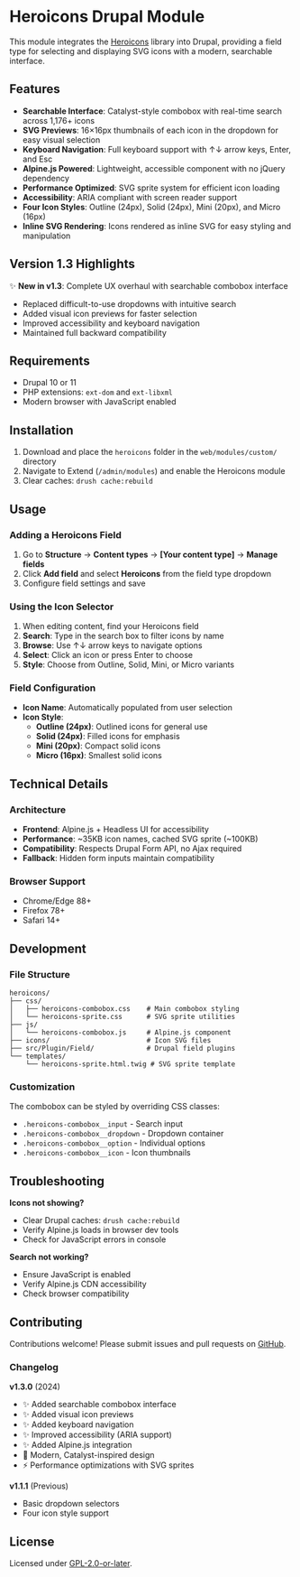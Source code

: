 # Heroicons Drupal Module

This module integrates the [Heroicons](https://heroicons.com/) library into Drupal, providing a field type for selecting and displaying SVG icons with a modern, searchable interface.

## Features

- **Searchable Interface**: Catalyst-style combobox with real-time search across 1,176+ icons
- **SVG Previews**: 16×16px thumbnails of each icon in the dropdown for easy visual selection
- **Keyboard Navigation**: Full keyboard support with ↑↓ arrow keys, Enter, and Esc
- **Alpine.js Powered**: Lightweight, accessible component with no jQuery dependency
- **Performance Optimized**: SVG sprite system for efficient icon loading
- **Accessibility**: ARIA compliant with screen reader support
- **Four Icon Styles**: Outline (24px), Solid (24px), Mini (20px), and Micro (16px)
- **Inline SVG Rendering**: Icons rendered as inline SVG for easy styling and manipulation

## Version 1.3 Highlights

✨ **New in v1.3**: Complete UX overhaul with searchable combobox interface
- Replaced difficult-to-use dropdowns with intuitive search
- Added visual icon previews for faster selection
- Improved accessibility and keyboard navigation
- Maintained full backward compatibility

## Requirements

- Drupal 10 or 11
- PHP extensions: `ext-dom` and `ext-libxml`
- Modern browser with JavaScript enabled

## Installation

1. Download and place the `heroicons` folder in the `web/modules/custom/` directory
2. Navigate to Extend (`/admin/modules`) and enable the Heroicons module
3. Clear caches: `drush cache:rebuild`

## Usage

### Adding a Heroicons Field

1. Go to **Structure** → **Content types** → **[Your content type]** → **Manage fields**
2. Click **Add field** and select **Heroicons** from the field type dropdown
3. Configure field settings and save

### Using the Icon Selector

1. When editing content, find your Heroicons field
2. **Search**: Type in the search box to filter icons by name
3. **Browse**: Use ↑↓ arrow keys to navigate options
4. **Select**: Click an icon or press Enter to choose
5. **Style**: Choose from Outline, Solid, Mini, or Micro variants

### Field Configuration

- **Icon Name**: Automatically populated from user selection
- **Icon Style**: 
  - **Outline (24px)**: Outlined icons for general use
  - **Solid (24px)**: Filled icons for emphasis
  - **Mini (20px)**: Compact solid icons
  - **Micro (16px)**: Smallest solid icons

## Technical Details

### Architecture
- **Frontend**: Alpine.js + Headless UI for accessibility
- **Performance**: ~35KB icon names, cached SVG sprite (~100KB)
- **Compatibility**: Respects Drupal Form API, no Ajax required
- **Fallback**: Hidden form inputs maintain compatibility

### Browser Support
- Chrome/Edge 88+
- Firefox 78+  
- Safari 14+

## Development

### File Structure
```
heroicons/
├── css/
│   ├── heroicons-combobox.css    # Main combobox styling
│   └── heroicons-sprite.css      # SVG sprite utilities
├── js/
│   └── heroicons-combobox.js     # Alpine.js component
├── icons/                        # Icon SVG files
├── src/Plugin/Field/             # Drupal field plugins  
└── templates/
    └── heroicons-sprite.html.twig # SVG sprite template
```

### Customization
The combobox can be styled by overriding CSS classes:
- `.heroicons-combobox__input` - Search input
- `.heroicons-combobox__dropdown` - Dropdown container  
- `.heroicons-combobox__option` - Individual options
- `.heroicons-combobox__icon` - Icon thumbnails

## Troubleshooting

**Icons not showing?**
- Clear Drupal caches: `drush cache:rebuild`
- Verify Alpine.js loads in browser dev tools
- Check for JavaScript errors in console

**Search not working?**
- Ensure JavaScript is enabled
- Verify Alpine.js CDN accessibility
- Check browser compatibility

## Contributing

Contributions welcome! Please submit issues and pull requests on [GitHub](https://github.com/sinyayadynya/heroicons).

### Changelog

**v1.3.0** (2024)
- ✨ Added searchable combobox interface
- ✨ Added visual icon previews  
- ✨ Added keyboard navigation
- ✨ Improved accessibility (ARIA support)
- ✨ Added Alpine.js integration
- 🎨 Modern, Catalyst-inspired design
- ⚡ Performance optimizations with SVG sprites

**v1.1.1** (Previous)
- Basic dropdown selectors
- Four icon style support

## License

Licensed under [GPL-2.0-or-later](https://www.gnu.org/licenses/gpl-2.0.html).
